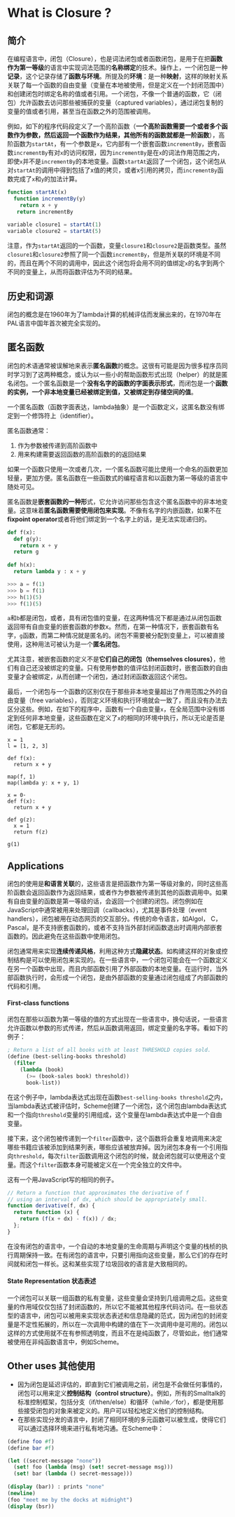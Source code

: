 # What is Closure ?

## 简介
在编程语言中，闭包（Closure），也是词法闭包或者函数闭包，是用于在把**函数作为第一等级**的语言中实现词法范围的**名称绑定**的技术。操作上，一个闭包是一种**记录**，这个记录存储了**函数与环境**。所提及的**环境**：是一种**映射**，这样的映射关系关联了每一个函数的自由变量（变量在本地被使用，但是定义在一个封闭范围中）和创建闭包时绑定名称的值或者引用。一个闭包，不像一个普通的函数，它（闭包）允许函数去访问那些被捕获的变量（captured variables），通过闭包复制的变量的值或者引用，甚至当在函数之外的范围被调用。

例如，如下的程序代码段定义了一个高阶函数（**一个高阶函数需要一个或者多个函数作为参数，然后返回一个函数作为结果，其他所有的函数就都是一阶函数**），高阶函数为`startAt`，有一个参数是`x`，它内部有一个嵌套函数`incrementBy`，嵌套函数`incrementBy`有对`x`的访问权限，因为`incrementBy`是在`x`的词法作用范围之内，即使`x`并不是`incrementBy`的本地变量。函数`startAt`返回了一个闭包，这个闭包从对`startAt`的调用中得到包括了x值的拷贝，或者x引用的拷贝，而`incrementBy`函数完成了`x`和`y`的加法计算。

```JavaScript
function startAt(x)
  function incrementBy(y)
    return x + y
   return incrementBy
   
variable closure1 = startAt(1)
variable closure2 = startAt(5)
```

注意，作为`startAt`返回的一个函数，变量`closure1`和`closure2`是函数类型。虽然`closure1`和`closure2`参照了同一个函数`incrementBy`，但是所关联的环境是不同的，而且在两个不同的调用中，因此这个闭包将会用不同的值绑定`x`的名字到两个不同的变量上，从而将函数评估为不同的结果。

## 历史和词源
闭包的概念是在1960年为了lambda计算的机械评估而发展出来的，在1970年在PAL语言中国年首次被完全实现的。

## 匿名函数
闭包的术语通常被误解地来表示**匿名函数**的概念。这很有可能是因为很多程序员同时学习到了这两种概念，或认为以一些小的帮助函数形式出现（helper）的就是匿名闭包。一个匿名函数是一个**没有名字的函数的字面表示形式**，而闭包是一个**函数的实例，一个非本地变量已经被绑定到值，又被绑定到存储空间的值**。

一个匿名函数（函数字面表达，lambda抽象）是一个函数定义，这匿名数没有绑定到一个修饰符上（identifier）。

匿名函数通常：  
1. 作为参数被传递到高阶函数中
2. 用来构建需要返回函数的高阶函数的的返回结果

如果一个函数只使用一次或者几次，一个匿名函数可能比使用一个命名的函数更加轻量，更加方便。匿名函数在一些函数式的编程语言和以函数为第一等级的语言中随处可见。

匿名函数是**嵌套函数的一种形**式，它允许访问那些包含这个匿名函数中的非本地变量。这意味着**匿名函数需要使用闭包来实现**。不像有名字的内嵌函数，如果不在**fixpoint operator**或者将他们绑定到一个名字上的话，是无法实现递归的。

```Python
def f(x):
  def g(y):
    return x + y
  return g
  
def h(x):
  return lambda y : x + y 

>>> a = f(1)
>>> b = f(1)
>>> h(1)(5)
>>> f(1)(5)
```
`a`和`b`都是闭包，或者，具有闭包值的变量，在这两种情况下都是通过从闭包函数返回带有自由变量的嵌套函数的参数x。然而，在第一种情况下，嵌套函数有名字，`g`函数，而第二种情况就是匿名的。闭包不需要被分配到变量上，可以被直接使用，这种用法可被认为是一个**匿名闭包**。

尤其注意，被嵌套函数的定义不是**它们自己的闭包（themselves closures）**，他们有自己还没被绑定的变量。只有使用参数的值评估封闭函数时，嵌套函数的自由变量才会被绑定，从而创建一个闭包，通过封闭函数返回这个闭包。

最后，一个闭包与一个函数的区别仅在于那些非本地变量超出了作用范围之外的自由变量（free variables），否则定义环境和执行环境就会一致了，而且没有办法去区分这些。例如，在如下的程序中，函数有一个自由变量`x`，在全局范围中没有绑定到任何非本地变量，这些函数在定义了`x`的相同的环境中执行，所以无论是否是闭包，它都是无形的。

```
x = 1
l = [1, 2, 3]

def f(x):
  return x + y
 
map(f, 1)
map(lambda y: x + y, 1)
```

```
x = 0·
def f(x):
  return x + y

def g(z):
  x = 1
  return f(z)
  
g(1)
```

## Applications
闭包的使用是**和语言关联**的，这些语言是把函数作为第一等级对象的，同时这些高阶函数会返回函数作为返回结果，或者作为参数被传递到其他的函数调用中。如果有自由变量的函数是第一等级的话，会返回一个创建的闭包。闭包例如在JavaScript中通常被用来处理回调（callbacks），尤其是事件处理（event handlers），闭包被用在动态网页的交互部分。传统的命令语言，如Algol， C，Pascal，是不支持嵌套函数的，或者不支持当外部封闭函数退出时调用内部嵌套函数的。因此避免在这些函数中使用闭包。

闭包通常用来实现**连续传递风格**，利用这种方式**隐藏状态**。如构建这样的对象或控制结构是可以使用闭包来实现的。在一些语言中，一个闭包可能会在一个函数定义在另一个函数中出现，而且内部函数引用了外部函数的本地变量。在运行时，当外部函数执行时，会形成一个闭包，是由外部函数的变量通过闭包组成了内部函数的代码和引用。

#### First-class functions
闭包在那些以函数为第一等级的值的方式出现在一些语言中，换句话说，一些语言允许函数以参数的形式传递，然后从函数调用返回，绑定变量的名字等。看如下的例子：
```Scheme
; Return a list of all books with at least THRESHOLD copies sold.
(define (best-selling-books threshold)
  (filter
    (lambda (book)
      (>= (book-sales book) threshold))
      book-list))
```
在这个例子中，lambda表达式出现在函数`best-selling-books threshold`之内，当lambda表达式被评估时，Scheme创建了一个闭包，这个闭包由lambda表达式和一个指向`threshold`变量的引用组成，这个变量在lambda表达式中是一个自由变量。

接下来，这个闭包被传递到一个`filter`函数中，这个函数将会重复地调用来决定哪些书籍应该被添加到结果列表，哪些应该被放弃掉。因为闭包本身有一个引用指向`threshold`，每次`filter`函数调用这个闭包的时候，就会闭包就可以使用这个变量。而这个`filter`函数本身可能被定义在一个完全独立的文件中。

这有一个用JavaScript写的相同的例子。
```JavaScript
// Return a function that approximates the derivative of f
// using an interval of dx, which should be appropriately small.
function derivative(f, dx) {
  return function (x) {
    return (f(x + dx) - f(x)) / dx;
  };
}
```
在没有闭包的语言中，一个自动的本地变量的生命周期与声明这个变量的栈桢的执行周期保持一致。在有闭包的语言中，只要引用指向这些变量，那么它们的存在时间就和闭包一样长。这和某些实现了垃圾回收的语言是大致相同的。

#### State Representation 状态表述
一个闭包可以关联一组函数的私有变量，这些变量会坚持到几组调用之后。这些变量的作用域仅仅包括了封闭函数的，所以它不能被其他程序代码访问。在一些状态型的语言中，闭包可以被用来实现状态表述和信息隐藏的范式，因为闭包的封闭变量是不定性拓展的，所以在一次调用中构建的值在下一次调用中是可用的。闭包以这样的方式使用就不在有参照透明度，而且不在是纯函数了，尽管如此，他们通常被使用在非纯函数语言中，例如Scheme。

## Other uses 其他使用
- 因为闭包是延迟评估的，即直到它们被调用之前，闭包是不会做任何事情的，闭包可以用来定义**控制结构（control structure）**。例如，所有的Smalltalk的标准控制框架，包括分支（if/then/else）和循环（while／for），都是使用那些接受闭包的对象来被定义的。用户可以轻松地定义他们的控制结构。
- 在那些实现分发的语言中，封闭了相同环境的多元函数可以被生成，使得它们可以通过选择环境来进行私有地沟通。在Scheme中：
```Scheme
(define foo #f)
(define bar #f)

(let ((secret-message "none"))
  (set! foo (lambda (msg) (set! secret-message msg)))
  (set! bar (lambda () secret-message)))
  
(display (bar)) : prints "none"
(newline)
(foo "meet me by the docks at midnight")
(display (bsr))
```